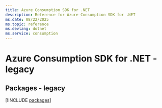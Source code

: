 ```yaml
---
title: Azure Consumption SDK for .NET
description: Reference for Azure Consumption SDK for .NET
ms.date: 08/22/2025
ms.topic: reference
ms.devlang: dotnet
ms.service: consumption
---
```

# Azure Consumption SDK for .NET - legacy
## Packages - legacy
[!INCLUDE [packages](consumption-index.md)]